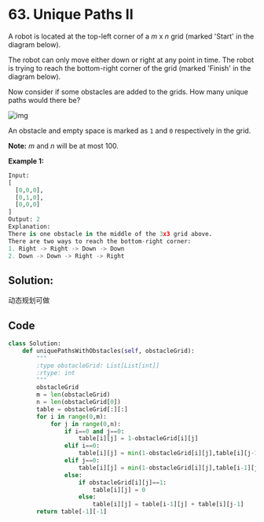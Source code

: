 

# 63. Unique Paths II

A robot is located at the top-left corner of a *m* x *n* grid (marked 'Start' in the diagram below).

The robot can only move either down or right at any point in time. The robot is trying to reach the bottom-right corner of the grid (marked 'Finish' in the diagram below).

Now consider if some obstacles are added to the grids. How many unique paths would there be?

![img](https://assets.leetcode.com/uploads/2018/10/22/robot_maze.png)

An obstacle and empty space is marked as `1` and `0` respectively in the grid.

**Note:** *m* and *n* will be at most 100.

**Example 1:**

```python
Input:
[
  [0,0,0],
  [0,1,0],
  [0,0,0]
]
Output: 2
Explanation:
There is one obstacle in the middle of the 3x3 grid above.
There are two ways to reach the bottom-right corner:
1. Right -> Right -> Down -> Down
2. Down -> Down -> Right -> Right
```



## Solution:

动态规划可做



## Code

```python
class Solution:
    def uniquePathsWithObstacles(self, obstacleGrid):
        """
        :type obstacleGrid: List[List[int]]
        :rtype: int
        """
        obstacleGrid
        m = len(obstacleGrid)
        n = len(obstacleGrid[0])
        table = obstacleGrid[:][:]       
        for i in range(0,m):
            for j in range(0,n):
                if i==0 and j==0:
                    table[i][j] = 1-obstacleGrid[i][j]
                elif i==0:
                    table[i][j] = min(1-obstacleGrid[i][j],table[i][j-1])
                elif j==0:
                    table[i][j] = min(1-obstacleGrid[i][j],table[i-1][j])
                else:
                    if obstacleGrid[i][j]==1:
                        table[i][j] = 0
                    else:
                        table[i][j] = table[i-1][j] + table[i][j-1]
        return table[-1][-1]
```

